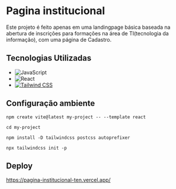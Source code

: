 # Pagina institucional

Este projeto é feito apenas em uma landingpage básica baseada na abertura de inscrições para formações na área de TI(tecnologia da informação), com uma página de Cadastro.

## Tecnologias Utilizadas

- ![JavaScript](https://img.shields.io/badge/javascript-%23323330.svg?style=for-the-badge&logo=javascript&logoColor=%23F7DF1E)
- ![React](https://img.shields.io/badge/react-%2320232a.svg?style=for-the-badge&logo=react&logoColor=%2361DAFB)
- [![Tailwind CSS](https://img.shields.io/badge/Tailwind%20CSS-38B2AC?style=flat-square&logo=tailwind-css&logoColor=white)](https://tailwindcss.com/)

## Configuração ambiente 

``` npm create vite@latest my-project -- --template react ```

``` cd my-project ```

``` npm install -D tailwindcss postcss autoprefixer ```

``` npx tailwindcss init -p ```

## Deploy

https://pagina-institucional-ten.vercel.app/
